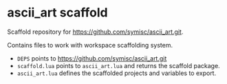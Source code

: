 # ascii_art scaffold

Scaffold repository for https://github.com/symisc/ascii_art.git.

Contains files to work with workspace scaffolding system.

- `DEPS` points to https://github.com/symisc/ascii_art.git
- `scaffold.lua` points to `ascii_art.lua` and returns the scaffold package.
- `ascii_art.lua` defines the scaffolded projects and variables to export.
